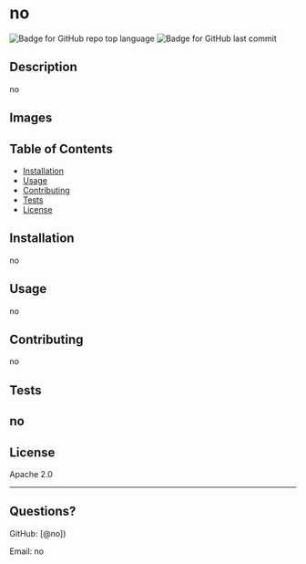 # no
  ![Badge for GitHub repo top language](https://img.shields.io/github/languages/top/no/no?style=flat&logo=appveyor) ![Badge for GitHub last commit](https://img.shields.io/github/last-commit/no/no?style=flat&logo=appveyor)
  

  
  
  ## Description 
  

  
  no


  ## Images




  ## Table of Contents
  * [Installation](#installation)
  * [Usage](#usage)
  * [Contributing](#contributing)
  * [Tests](#tests)
  * [License](#license)
  
  ## Installation
  
  
  
  no
  
  ## Usage 
  
  
  
  no
  
  ## Contributing
  
  
  
  no
  
  ## Tests
  
 
  
  no
  ---
  ## License
  
  Apache 2.0
  
  ---
  
  ## Questions?
 
  GitHub: [@no])
  
  Email: no
  